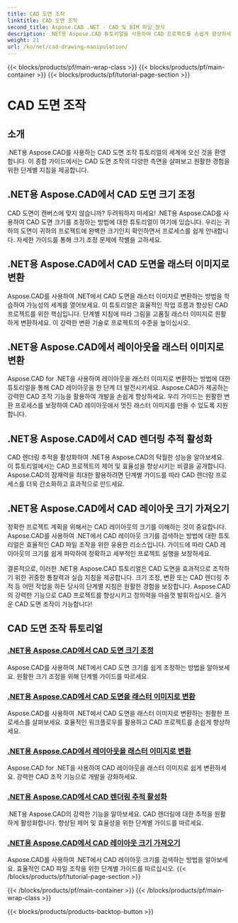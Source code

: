 ```yaml
---
title: CAD 도면 조작
linktitle: CAD 도면 조작
second_title: Aspose.CAD .NET - CAD 및 BIM 파일 형식
description: .NET용 Aspose.CAD 튜토리얼을 사용하여 CAD 프로젝트를 손쉽게 향상하세요. 단계별 가이드를 통해 원활하게 CAD 도면의 크기를 조정하고 변환하고 최적화하세요.
weight: 21
url: /ko/net/cad-drawing-manipulation/
---
```


{{< blocks/products/pf/main-wrap-class >}}
{{< blocks/products/pf/main-container >}}
{{< blocks/products/pf/tutorial-page-section >}}

# CAD 도면 조작


## 소개

.NET용 Aspose.CAD를 사용하는 CAD 도면 조작 튜토리얼의 세계에 오신 것을 환영합니다. 이 종합 가이드에서는 CAD 도면 조작의 다양한 측면을 살펴보고 원활한 경험을 위한 단계별 지침을 제공합니다.

## .NET용 Aspose.CAD에서 CAD 도면 크기 조정

CAD 도면이 캔버스에 맞지 않습니까? 두려워하지 마세요! .NET용 Aspose.CAD를 사용하여 CAD 도면 크기를 조정하는 방법에 대한 튜토리얼이 여기에 있습니다. 우리는 귀하의 도면이 귀하의 프로젝트에 완벽한 크기인지 확인하면서 프로세스를 쉽게 안내합니다. 자세한 가이드를 통해 크기 조정 문제에 작별을 고하세요.

## .NET용 Aspose.CAD에서 CAD 도면을 래스터 이미지로 변환

Aspose.CAD를 사용하여 .NET에서 CAD 도면을 래스터 이미지로 변환하는 방법을 학습하여 가능성의 세계를 열어보세요. 이 튜토리얼은 효율적인 작업 흐름과 향상된 CAD 프로젝트를 위한 핵심입니다. 단계별 지침에 따라 그림을 고품질 래스터 이미지로 원활하게 변환하세요. 이 강력한 변환 기술로 프로젝트의 수준을 높이십시오.

## .NET용 Aspose.CAD에서 레이아웃을 래스터 이미지로 변환

Aspose.CAD for .NET을 사용하여 레이아웃을 래스터 이미지로 변환하는 방법에 대한 튜토리얼을 통해 CAD 레이아웃을 한 단계 더 발전시키세요. Aspose.CAD가 제공하는 강력한 CAD 조작 기능을 활용하여 개발을 손쉽게 향상하세요. 우리 가이드는 원활한 변환 프로세스를 보장하여 CAD 레이아웃에서 멋진 래스터 이미지를 만들 수 있도록 지원합니다.

## .NET용 Aspose.CAD에서 CAD 렌더링 추적 활성화

CAD 렌더링 추적을 활성화하여 .NET용 Aspose.CAD의 탁월한 성능을 알아보세요. 이 튜토리얼에서는 CAD 프로젝트의 제어 및 효율성을 향상시키는 비결을 공개합니다. Aspose.CAD의 잠재력을 최대한 활용하려면 단계별 가이드를 따라 CAD 렌더링 프로세스를 더욱 간소화하고 효과적으로 만드세요.

## .NET용 Aspose.CAD에서 CAD 레이아웃 크기 가져오기

정확한 프로젝트 계획을 위해서는 CAD 레이아웃의 크기를 이해하는 것이 중요합니다. Aspose.CAD를 사용하여 .NET에서 CAD 레이아웃 크기를 검색하는 방법에 대한 튜토리얼은 효율적인 CAD 파일 조작을 위한 유용한 리소스입니다. 가이드에 따라 CAD 레이아웃의 크기를 쉽게 파악하여 정확하고 세부적인 프로젝트 실행을 보장하세요.

결론적으로, 이러한 .NET용 Aspose.CAD 튜토리얼은 CAD 도면을 효과적으로 조작하기 위한 귀중한 통찰력과 실습 지침을 제공합니다. 크기 조정, 변환 또는 CAD 렌더링 추적 등 어떤 작업을 하든 당사의 단계별 지침은 원활한 경험을 보장합니다. Aspose.CAD의 강력한 기능으로 CAD 프로젝트를 향상시키고 창의력을 마음껏 발휘하십시오. 즐거운 CAD 도면 조작이 가능합니다!
## CAD 도면 조작 튜토리얼
### [.NET용 Aspose.CAD에서 CAD 도면 크기 조정](./adjust-cad-drawing-size/)
Aspose.CAD를 사용하여 .NET에서 CAD 도면 크기를 쉽게 조정하는 방법을 알아보세요. 원활한 크기 조정을 위해 단계별 가이드를 따르세요.
### [.NET용 Aspose.CAD에서 CAD 도면을 래스터 이미지로 변환](./convert-cad-drawing-to-raster-image/)
Aspose.CAD를 사용하여 .NET에서 CAD 도면을 래스터 이미지로 변환하는 원활한 프로세스를 살펴보세요. 효율적인 워크플로우를 활용하고 CAD 프로젝트를 손쉽게 향상하세요.
### [.NET용 Aspose.CAD에서 레이아웃을 래스터 이미지로 변환](./convert-layouts-to-raster-image/)
Aspose.CAD for .NET을 사용하여 CAD 레이아웃을 래스터 이미지로 쉽게 변환하세요. 강력한 CAD 조작 기능으로 개발을 강화하세요.
### [.NET용 Aspose.CAD에서 CAD 렌더링 추적 활성화](./enable-tracking-for-cad-rendering/)
.NET용 Aspose.CAD의 강력한 기능을 알아보세요. CAD 렌더링에 대한 추적을 원활하게 활성화합니다. 향상된 제어 및 효율성을 위한 단계별 가이드를 따르세요.
### [.NET용 Aspose.CAD에서 CAD 레이아웃 크기 가져오기](./get-size-of-cad-layout/)
Aspose.CAD를 사용하여 .NET에서 CAD 레이아웃 크기를 검색하는 방법을 알아보세요. 효율적인 CAD 파일 조작을 위한 단계별 가이드를 따르십시오.
{{< /blocks/products/pf/tutorial-page-section >}}

{{< /blocks/products/pf/main-container >}}
{{< /blocks/products/pf/main-wrap-class >}}

{{< blocks/products/products-backtop-button >}}
